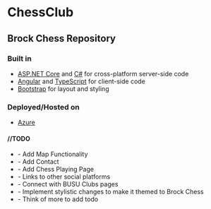 # ChessClub
<h2>Brock Chess Repository</h2>
<h3> Built in </h3>
<ul>
  <li><a href='https://get.asp.net/'>ASP.NET Core</a> and <a href='https://msdn.microsoft.com/en-us/library/67ef8sbd.aspx'>C#</a> for cross-platform server-side code</li>
  <li><a href='https://angular.io/'>Angular</a> and <a href='http://www.typescriptlang.org/'>TypeScript</a> for client-side code</li>
  <li><a href='http://getbootstrap.com/'>Bootstrap</a> for layout and styling</li>
</ul>

<h3> Deployed/Hosted on </h3>
<ul>
  <li><a href='https://azure.microsoft.com/en-us/'>Azure</a></li>
</ul>

<h4>
  //TODO
</h4>
<ul>
  <li> - Add Map Functionality </li>
  <li> - Add Contact  </li>
  <li> - Add Chess Playing Page</li>
  <li> - Links to other social platforms</li>
  <li> - Connect with BUSU Clubs pages </li>
  <li> - Implement stylistic changes to make it themed to Brock Chess</li>
  <li> - Think of more to add todo</li>
</ul>
